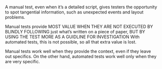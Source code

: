 A manual test, even when it’s a detailed script, gives testers the opportunity to
spot tangential information, such as unexpected events and layout problems.

Manual tests provide 
MOST VALUE WHEN THEY ARE NOT EXECUTED BY BLINDLY FOLLOWING
just what’s written on a piece of paper, 
BUT BY USING THE TEST MORE AS A GUIDLINE FOR INVESTIGATION
With automated tests, this is not possible, so all that
extra value is lost.

Manual tests work well when they provide the context, even if they leave out
specifics.
On the other hand, automated tests work well only when they are very specific.
